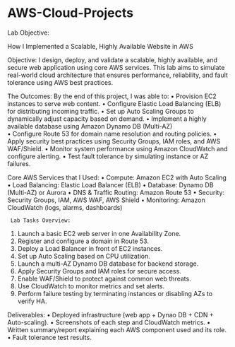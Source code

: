 # AWS-Cloud-Projects
Lab Objective:  

How I Implemented a Scalable, Highly Available Website in AWS 
 

Objective: 
I design, deploy, and validate a scalable, highly available, and secure web application using core AWS services. This lab aims to simulate real-world cloud architecture that ensures performance, reliability, and fault tolerance using AWS best practices. 
 
The Outcomes: 
By the end of this project, I was able to: 
•	Provision EC2 instances to serve web content. 
•	Configure Elastic Load Balancing (ELB) for distributing incoming traffic. 
•	Set up Auto Scaling Groups to dynamically adjust capacity based on demand. 
•	Implement a highly available database using Amazon Dynamo DB (Multi-AZ)  
•	Configure Route 53 for domain name resolution and routing policies. 
•	Apply security best practices using Security Groups, IAM roles, and AWS WAF/Shield. 
•	Monitor system performance using Amazon CloudWatch and configure alerting. 
•	Test fault tolerance by simulating instance or AZ failures. 
  
Core AWS Services that I Used: 
•	Compute: Amazon EC2 with Auto Scaling 
•	Load Balancing: Elastic Load Balancer (ELB) 
•	Database: Dynamo DB (Multi-AZ) or Aurora 
•	DNS & Traffic Routing: Amazon Route 53 
•	Security: Security Groups, IAM, AWS WAF, AWS Shield 
•	Monitoring: Amazon CloudWatch (logs, alarms, dashboards) 
  
     Lab Tasks Overview: 
1.	Launch a basic EC2 web server in one Availability Zone. 
2.	Register and configure a domain in Route 53. 
3.	Deploy a Load Balancer in front of EC2 instances. 
4.	Set up Auto Scaling based on CPU utilization. 
5.	Launch a multi-AZ Dynamo DB database for backend storage. 
6.	Apply Security Groups and IAM roles for secure access. 
7.	Enable WAF/Shield to protect against common web threats. 
8.	Use CloudWatch to monitor metrics and set alerts. 
9.	Perform failure testing by terminating instances or disabling AZs to verify HA. 
  
Deliverables: 
•	Deployed infrastructure (web app + Dynao DB + CDN + Auto-scaling). 
•	Screenshots of each step and CloudWatch metrics. 
•	Written summary/report explaining each AWS component used and its role. 
•	Fault tolerance test results. 
 

